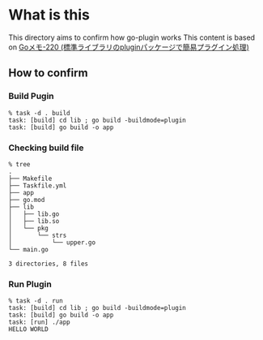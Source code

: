 # What is this

This directory aims to confirm how go-plugin works
This content is based on [Goメモ-220 (標準ライブラリのpluginパッケージで簡易プラグイン処理)](https://devlights.hatenablog.com/entry/2022/07/04/073000)

## How to confirm

### Build Pugin

    % task -d . build
    task: [build] cd lib ; go build -buildmode=plugin
    task: [build] go build -o app

### Checking build file

    % tree 
    .
    ├── Makefile
    ├── Taskfile.yml
    ├── app
    ├── go.mod
    ├── lib
    │   ├── lib.go
    │   ├── lib.so
    │   └── pkg
    │       └── strs
    │           └── upper.go
    └── main.go

    3 directories, 8 files

### Run Plugin

    % task -d . run  
    task: [build] cd lib ; go build -buildmode=plugin
    task: [build] go build -o app
    task: [run] ./app
    HELLO WORLD
